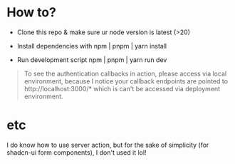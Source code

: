 # How to?

- Clone this repo & make sure ur node version is latest (>20)

- Install dependencies with npm | pnpm | yarn install

- Run development script npm | pnpm | yarn run dev

> To see the authentication callbacks in action, please access via local environment, because I notice your callback endpoints are pointed to http://localhost:3000/\* which is can't be accessed via deployment environment.

# etc

I do know how to use server action, but for the sake of simplicity (for shadcn-ui form components), I don't used it lol!
